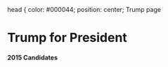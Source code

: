 <DOCTYPE html>
<html>
<styletype="text/css">
<body>head {
color: #000044;
position: center;
<head>Trump page</head>
<h1>Trump for President</h2>
<h4>2015 Candidates</h4>
</body>
</html>
